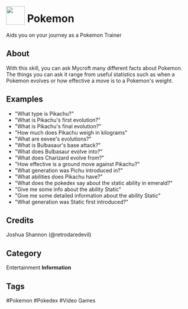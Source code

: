 # <img src='https://newvitruvian.com/images/pokeball-clipart-3.png' card_color='#40DBB0' width='50' style='vertical-align:bottom'/> Pokemon 
Aids you on your journey as a Pokemon Trainer

## About 
With this skill, you can ask Mycroft many different facts about Pokemon. The things you can ask it range from useful statistics such as when a Pokemon evolves or how effective a move is to a Pokemon's weight.


## Examples
* "What type is Pikachu?"
* "What is Pikachu's first evolution?"
* "What is Pikachu's final evolution?"
* "How much does Pikachu weigh in kilograms"
* "What are eevee's evolutions?"
* "What is Bulbasaur's base attack?"
* "What does Bulbasaur evolve into?"
* "What does Charizard evolve from?"
* "How effective is a ground move against Pikachu?"
* "What generation was Pichu introduced in?"
* "What abilities does Pikachu have?"
* "What does the pokedex say about the static ability in emerald?"
* "Give me some info about the ability Static"
* "Give me some detailed information about the ability Static"
* "What generation was Static first introduced?"

## Credits 
Joshua Shannon (@retrodaredevil)



## Category
Entertainment
**Information**

## Tags
#Pokemon
#Pokedex
#Video Games
